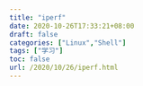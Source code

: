 ```yaml
---
title: "iperf"
date: 2020-10-26T17:33:21+08:00
draft: false
categories: ["Linux","Shell"]
tags: ["学习"]
toc: false
url: /2020/10/26/iperf.html
---
```

